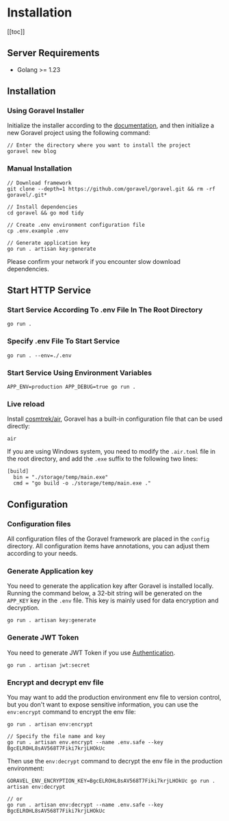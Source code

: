 # Installation

[[toc]]

## Server Requirements

- Golang >= 1.23

## Installation

### Using Goravel Installer

Initialize the installer according to the [documentation](https://github.com/goravel/installer), and then initialize a new Goravel project using the following command:

```shell
// Enter the directory where you want to install the project
goravel new blog
```

### Manual Installation

```shell
// Download framework
git clone --depth=1 https://github.com/goravel/goravel.git && rm -rf goravel/.git*

// Install dependencies
cd goravel && go mod tidy

// Create .env environment configuration file
cp .env.example .env

// Generate application key
go run . artisan key:generate
```

Please confirm your network if you encounter slow download dependencies.

## Start HTTP Service

### Start Service According To .env File In The Root Directory

```shell
go run .
```

### Specify .env File To Start Service

```shell
go run . --env=./.env
```

### Start Service Using Environment Variables

```shell
APP_ENV=production APP_DEBUG=true go run .
```

### Live reload

Install [cosmtrek/air](https://github.com/cosmtrek/air), Goravel has a built-in configuration file that can be used directly:

```
air
```

If you are using Windows system, you need to modify the `.air.toml` file in the root directory, and add the `.exe` suffix to the following two lines:

```shell
[build]
  bin = "./storage/temp/main.exe"
  cmd = "go build -o ./storage/temp/main.exe ."
```

## Configuration

### Configuration files

All configuration files of the Goravel framework are placed in the `config` directory. All configuration items have annotations, you can adjust them according to your needs.

### Generate Application key

You need to generate the application key after Goravel is installed locally. Running the command below, a 32-bit string will be generated on the `APP_KEY` key in the `.env` file. This key is mainly used for data encryption and decryption.

```shell
go run . artisan key:generate
```

### Generate JWT Token

You need to generate JWT Token if you use [Authentication](../security/authentication.md).

```shell
go run . artisan jwt:secret
```

### Encrypt and decrypt env file

You may want to add the production environment env file to version control, but you don't want to expose sensitive information, you can use the `env:encrypt` command to encrypt the env file:

```shell
go run . artisan env:encrypt

// Specify the file name and key
go run . artisan env.encrypt --name .env.safe --key BgcELROHL8sAV568T7Fiki7krjLHOkUc
```

Then use the `env:decrypt` command to decrypt the env file in the production environment:

```shell
GORAVEL_ENV_ENCRYPTION_KEY=BgcELROHL8sAV568T7Fiki7krjLHOkUc go run . artisan env:decrypt

// or
go run . artisan env:decrypt --name .env.safe --key BgcELROHL8sAV568T7Fiki7krjLHOkUc
```

